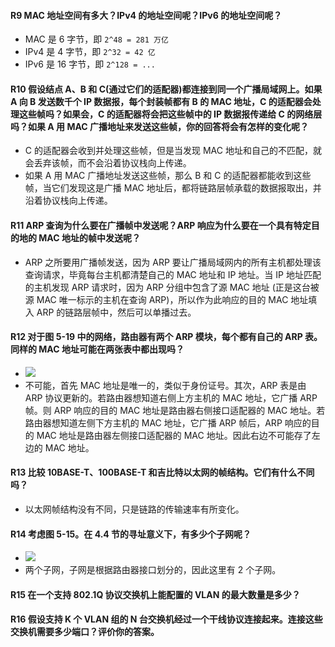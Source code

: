 #### R9 MAC 地址空间有多大？IPv4 的地址空间呢？IPv6 的地址空间呢？

  * MAC 是 6 字节，即 `2^48 = 281 万亿`
  * IPv4 是 4 字节，即 `2^32 = 42 亿`
  * IPv6 是 16 字节，即 `2^128 = ...`

#### R10 假设结点 A、B 和 C(通过它们的适配器)都连接到同一个广播局域网上。如果 A 向 B 发送数千个 IP 数据报，每个封装帧都有 B 的 MAC 地址，C 的适配器会处理这些帧吗？如果会，C 的适配器将会把这些帧中的 IP 数据报传递给 C 的网络层吗？如果 A 用 MAC 广播地址来发送这些帧，你的回答将会有怎样的变化呢？

  * C 的适配器会收到并处理这些帧，但是当发现 MAC 地址和自己的不匹配，就会丢弃该帧，而不会沿着协议栈向上传递。
  * 如果 A 用 MAC 广播地址发送这些帧，那么 B 和 C 的适配器都能收到这些帧，当它们发现这是广播 MAC 地址后，都将链路层帧承载的数据报取出，并沿着协议栈向上传递。

#### R11 ARP 查询为什么要在广播帧中发送呢？ARP 响应为什么要在一个具有特定目的地的 MAC 地址的帧中发送呢？

  * ARP 之所要用广播帧发送，因为 ARP 要让广播局域网内的所有主机都处理该查询请求，毕竟每台主机都清楚自己的 MAC 地址和 IP 地址。当 IP 地址匹配的主机发现 ARP 请求时，因为 ARP 分组中包含了源  MAC 地址 (正是这台被源 MAC 唯一标示的主机在查询 ARP)，所以作为此响应的目的 MAC 地址填入 ARP 的链路层帧中，然后可以单播过去。

#### R12 对于图 5-19 中的网络，路由器有两个 ARP 模块，每个都有自己的 ARP 表。同样的 MAC 地址可能在两张表中都出现吗？

  * ![](https://github.com/YangXiaoHei/Networking/blob/master/计算机网络自顶向下/05%20链路层/images/r12.png)
  * 不可能，首先 MAC 地址是唯一的，类似于身份证号。其次，ARP 表是由 ARP 协议更新的。若路由器想知道右侧上方主机的 MAC 地址，它广播 ARP 帧。则 ARP 响应的目的 MAC 地址是路由器右侧接口适配器的 MAC 地址。若路由器想知道左侧下方主机的 MAC 地址，它广播 ARP 帧后，ARP 响应的目的 MAC 地址是路由器左侧接口适配器的 MAC 地址。因此右边不可能存了左边的 MAC 地址。 

#### R13 比较 10BASE-T、100BASE-T 和吉比特以太网的帧结构。它们有什么不同吗？

  * 以太网帧结构没有不同，只是链路的传输速率有所变化。

#### R14 考虑图 5-15。在 4.4 节的寻址意义下，有多少个子网呢？
  * ![](https://github.com/YangXiaoHei/Networking/blob/master/计算机网络自顶向下/05%20链路层/images/5_1_5.png)
  * 两个子网，子网是根据路由器接口划分的，因此这里有 2 个子网。
  
#### R15 在一个支持 802.1Q 协议交换机上能配置的 VLAN 的最大数量是多少？

#### R16 假设支持 K 个 VLAN 组的 N 台交换机经过一个干线协议连接起来。连接这些交换机需要多少端口？评价你的答案。



